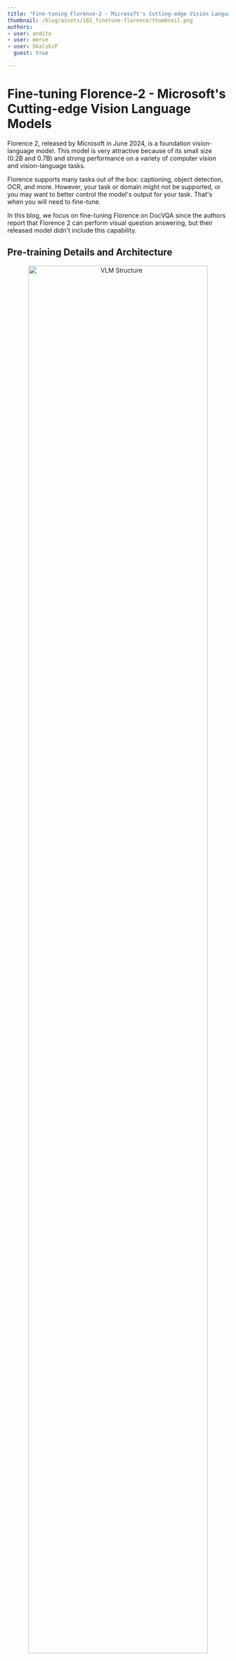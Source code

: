 ```yaml
---
title: "Fine-tuning Florence-2 - Microsoft's Cutting-edge Vision Language Models" 
thumbnail: /blog/assets/182_finetune-florence/thumbnail.png
authors:
- user: andito
- user: merve
- user: SkalskiP
  guest: true

---
```


# Fine-tuning Florence-2 - Microsoft's Cutting-edge Vision Language Models

Florence 2, released by Microsoft in June 2024, is a foundation vision-language model. This model is very attractive because of its small size (0.2B and 0.7B) and strong performance on a variety of computer vision and vision-language tasks.

Florence supports many tasks out of the box: captioning, object detection, OCR, and more. However, your task or domain might not be supported, or you may want to better control the model's output for your task. That's when you will need to fine-tune.

In this blog, we focus on fine-tuning Florence on DocVQA since the authors report that Florence 2 can perform visual question answering, but their released model didn't include this capability.

## Pre-training Details and Architecture

<p align="center">
 <img src="https://huggingface.co/datasets/huggingface/documentation-images/resolve/main/blog/florence-2.png" alt="VLM Structure" style="width: 90%; height: auto;"><br>
 <em>Florence-2 Architecture</em>
</p>

Regardless of the computer vision task being performed, Florence-2 formulates the problem as a sequence-to-sequence task. Florence-2 takes an image and text as inputs, and generates text as output.
The model has a simple structure. It uses a DaViT vision encoder to convert images into visual embeddings, and BERT to convert text prompts into text and location embeddings. The resulting embeddings are then processed by a standard encoder-decoder transformer architecture, generating text and location tokens.
Florence-2's strength doesn't stem from its architecture, but from the massive dataset it was pre-trained on. The authors noted that leading computer vision datasets typically contain limited information - WIT only includes image/caption pairs, [SA-1B](https://ai.meta.com/datasets/segment-anything/) only contains images and associated segmentation masks. Therefore, they decided to build a new FLD-5B dataset containing a wide range of information about each image - boxes, masks, captions, and grounding.
The dataset creation process was largely automated. The authors used off-the-shelf task-specific models and a set of heuristics and quality checks to clean the obtained results. The result was a new dataset containing over 5 billion annotations for 126 million images, which was used to pre-train the Florence-2 model.

## Original performance on VQA

We experimented with various methods to adapt the model for VQA (Visual Question Answering) responses. The most effective approach we found was region-to-description prompting, though it doesn't fully align with VQA tasks. Captioning provides descriptive information about the image but doesn't allow for direct question input.
We also tested several "unsupported" prompts such as "<VQA>", "<vqa>", and "<Visual question answering>". Unfortunately, these attempts yielded unusable results.

## Performance on DocVQA after fine-tuning

We measure performance using the [Levenshtein's similarity](https://en.wikipedia.org/wiki/Levenshtein_distance), the standard metric for this dataset. Initially, before fine-tuning, the similarity between the model's predictions and the ground truth on the validation dataset was 0, as the model's outputs were not close to the ground truth. After fine-tuning with the training set for seven epochs, the similarity score on the validation set improved to 57.0.
We created a 🤗 [space](https://huggingface.co/spaces/andito/Florence-2-DocVQA) to demo the fine-tuned model. While the model performs well for DocVQA, it still struggles with more general document understanding and isn't very chatty. However, it clearly accomplishes the tasks, demonstrating the significant potential for fine-tuning Florence-2 for downstream tasks. To create a great VQA model, we suggest further fine-tuning Florence-2 using [the cauldron](https://huggingface.co/datasets/HuggingFaceM4/the_cauldron), and already provide the implemented code on our GitHub page.

To give a solid example, below we provide two inference results before and after fine-tuning. You can also try the model [here](https://huggingface.co/spaces/andito/Florence-2-DocVQA).

<p align="center">
 <img src="https://huggingface.co/datasets/huggingface/documentation-images/resolve/main/blog/before-after.png" alt="Before After Fine-tuning" style="width: 90%; height: auto;"><br>
 <em>Before and After Fine-tuning</em>
</p>


## Fine-tuning Details
The authors utilized a batch size of 2048 for their base model and 3072 for the large model. In our experiments, we adapted this approach to a lower-resource setup. Specifically, we froze the vision encoder and used a batch size of 6 on a single A100 GPU in Colab, or a batch size of 1 with a T4. The authors also reported an improvement in performance when fine-tuning with an unfrozen image encoder compared to freezing it.
In parallel, we conducted an experiment with more resources, fine-tuning the entire model with a batch size of 64. This training process took 70 minutes on a cluster equipped with 8 H100 GPUs.
[Maybe we could give links to all the models here]
In every case, we found a small learning rate of 1e-6 to be beneficial for training. With larger learning rates the model will quickly overfit the training set.
## Code Walkthrough
You can find the notebook that includes the notebook [here](https://colab.research.google.com/drive/1hKDrJ5AH_o7I95PtZ9__VlCTNAo1Gjpf?usp=sharing). We will fine-tune [Florence-2-base-ft](https://huggingface.co/microsoft/Florence-2-base-ft) checkpoint on [DocVQA](https://huggingface.co/datasets/HuggingFaceM4/DocumentVQA) dataset.
Let's start by installing the dependencies.

```python
!pip install -q datasets flash_attn timm einops
```

Load the DocVQA dataset from Hugging Face Hub.

```python
import torch from datasets import load_dataset 
data = load_dataset("HuggingFaceM4/DocumentVQA")
```

We can load the model using `AutoModelForCausalLM` and the processor using `AutoProcessor` classes of transformers library. Note that we need to pass `trust_remote_code` as `True` since this model is not a transformers model.

```python
from transformers import AutoModelForCausalLM, AutoProcessor
import torch

device = torch.device("cuda" if torch.cuda.is_available() else "cpu") 

model = AutoModelForCausalLM.from_pretrained("microsoft/Florence-2-base-ft", trust_remote_code=True, revision='refs/pr/6').to(device) 
processor = AutoProcessor.from_pretrained("microsoft/Florence-2-base-ft", trust_remote_code=True, revision='refs/pr/6')
```

Let's do inference with our dataset first to see how the model performs already with our dataset before fine-tuning.


```python
# a document
image = data['train'][3]['image']

prompt = "DocVQA" + "What do you see in this image?" # task prefix with question

inputs = processor(text=prompt, images=image, return_tensors="pt").to(device) 

generated_ids = model.generate( input_ids=inputs["input_ids"], pixel_values=inputs["pixel_values"], max_new_tokens=1024, num_beams=3 ) generated_text = processor.batch_decode(generated_ids, skip_special_tokens=False)[0]

print(processor.post_process_generation(generated_text, task=task_prompt, image_size=(image.width, image.height)))
# {'DocVQA': '499150498'}
```

We need to construct our dataset. Note how we are adding a new task prefix `<DocVQA>` before the question when constructing the prompt.

```python
import torch from torch.utils.data import Dataset 

class DocVQADataset(Dataset): 

    def __init__(self, data): 
        self.data = data
    def __len__(self): 
        return len(self.data)
    def __getitem__(self, idx):
        example = self.data[idx] question = "<DocVQA>" + example['question'] 
        first_answer = example['answers'][0]
        image = example['image']  
        if image.mode != "RGB":
            image = image.convert("RGB")
        return question, first_answer, image
```

Let's get to fine-tuning. We will create our dataset, the data collator, and start training. In A100 with 40GB memory, we can fit in 6 examples. If you're training on T4, you can use batch size of 1.

```python
import os 
from torch.utils.data import DataLoader
from tqdm import tqdm 
from transformers import (AdamW, AutoProcessor, get_scheduler)

def collate_fn(batch): 
    questions, answers, images = zip(*batch)
    inputs = processor(text=list(questions), images=list(images), return_tensors="pt", padding=True).to(device)
    return inputs, answers 

train_dataset = DocVQADataset(data['train'])
val_dataset = DocVQADataset(data['validation']) 
batch_size = 6
num_workers = 0

train_loader = DataLoader(train_dataset, batch_size=batch_size, collate_fn=collate_fn, num_workers=num_workers, shuffle=True)
val_loader = DataLoader(val_dataset, batch_size=batch_size, collate_fn=collate_fn, num_workers=num_workers)
```

We can train the model now.

```python
epochs = 2
optimizer = AdamW(model.parameters(), lr=1e-6)
num_training_steps = epochs * len(train_loader)

lr_scheduler = get_scheduler(name="linear", optimizer=optimizer, num_warmup_steps=0, num_training_steps=num_training_steps,)

for epoch in range(epochs): 
    model.train() 
    train_loss = 0
    i = -1
    for inputs, answers in tqdm(train_loader, desc=f"Training Epoch {epoch + 1}/{epochs}"):
        i += 1
        input_ids = inputs["input_ids"]
        pixel_values = inputs["pixel_values"] 
        labels = processor.tokenizer(text=answers, return_tensors="pt", padding=True, return_token_type_ids=False).input_ids.to(device)
        outputs = model(input_ids=input_ids, pixel_values=pixel_values, labels=labels)
        loss = outputs.loss
        loss.backward()
        optimizer.step()
        lr_scheduler.step()
        optimizer.zero_grad()
        train_loss += loss.item()
    avg_train_loss = train_loss / len(train_loader)
    print(f"Average Training Loss: {avg_train_loss}")

    model.eval()
    val_loss = 0
    with torch.no_grad():
        for batch in tqdm(val_loader, desc=f"Validation Epoch {epoch + 1}/{epochs}"):
            inputs, answers = batch
            input_ids = inputs["input_ids"]
            pixel_values = inputs["pixel_values"]
            labels = processor.tokenizer(text=answers, return_tensors="pt", padding=True, return_token_type_ids=False).input_ids.to(device)
            outputs = model(input_ids=input_ids, pixel_values=pixel_values, labels=labels)
            loss = outputs.loss
            val_loss += loss.item()

      print(val_loss / len(val_loader))
```

You can save the model and processor by calling `save_pretrained()` on both objects. The fully fine-tuned model is [here](https://huggingface.co/HuggingFaceM4/Florence-2-DocVQA)  and the demo is [here](https://huggingface.co/spaces/andito/Florence-2-DocVQA). 

<script
	type="module"
	src="https://gradio.s3-us-west-2.amazonaws.com/3.23.0/gradio.js"></script>

<gradio-app theme_mode="light" src="https://andito-Florence-2-DocVQA.hf.space"></gradio-app>

## Useful Resources

- [Vision Language Models Explained](https://huggingface.co/blog/vlms)
- [Notebook for Florence-2 Inference](https://huggingface.co/microsoft/Florence-2-large/blob/main/sample_inference.ipynb)
- [Florence-2 DocVQA Demo](https://huggingface.co/spaces/andito/Florence-2-DocVQA)
- [Florence-2 Demo](https://huggingface.co/spaces/gokaygo)
